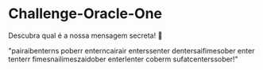 # Challenge-Oracle-One

Descubra qual é a nossa mensagem secreta! 👀

"pairaibenterns poberr enterncairair enterssenter dentersaifimesober enter tenterr fimesnailimeszaidober enterlenter coberm sufatcenterssober!"
